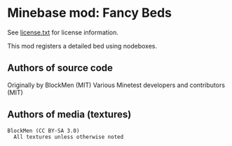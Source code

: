 Minebase mod: Fancy Beds
========================
See [license.txt](./license.txt) for license information.

This mod registers a detailed bed using nodeboxes. 

Authors of source code
----------------------
Originally by BlockMen (MIT)
Various Minetest developers and contributors (MIT)

Authors of media (textures)
---------------------------
```txt
BlockMen (CC BY-SA 3.0)
  All textures unless otherwise noted
```

